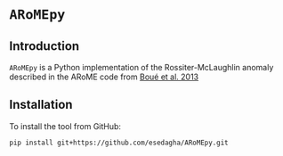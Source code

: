 # ``ARoMEpy``

## Introduction

``ARoMEpy`` is a Python implementation of the Rossiter-McLaughlin anomaly described in the ARoME code from [Boué et al. 2013](https://doi.org/10.1051/0004-6361/201220146)

## Installation

To install the tool from GitHub:

```bash
pip install git+https://github.com/esedagha/ARoMEpy.git
```
